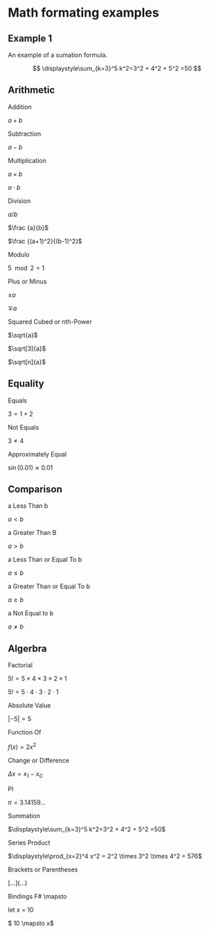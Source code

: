 ﻿# Math formating examples

## Example 1

An example of a sumation formula.

$$
\displaystyle\sum_{k=3}^5 k^2=3^2 + 4^2 + 5^2 =50
$$

## Arithmetic

Addition

$a+b$

Subtraction

$a-b$

Multiplication

$a \times b$

$a \cdot b$

Division

$a / b$

$\frac {a}{b}$

$\frac {(a+1)^2}{(b-1)^2}$

Modulo

$5\mod 2=1$

Plus or Minus

$\pm a$

$\mp a$

Squared Cubed or nth-Power

$\sqrt{a}$

$\sqrt[3]{a}$

$\sqrt[n]{a}$

## Equality

Equals

$3=1+2$

Not Equals

$3\neq4$

Approximately Equal

$\sin(0.01) \approx 0.01$

## Comparison

a Less Than b

$a<b$

a Greater Than B

$a>b$

a Less Than or Equal To b

$a \leq b$

a Greater Than or Equal To b

$a \geq b$

a Not Equal to b

$a \neq b$

## Algerbra

Factorial

$5! =5 \times 4 \times 3 \times 2 \times 1$

$5! =5 \cdot 4 \cdot 3 \cdot 2 \cdot 1$

Absolute Value

$|-5| = 5$

Function Of

$f(x)=2x^2$

Change or Difference

$\Delta x = x_1 - x_0$

PI

$\pi = 3.14159...$

Summation

$\displaystyle\sum_{k=3}^5 k^2=3^2 + 4^2 + 5^2 =50$

Series Product

$\displaystyle\prod_{x=2}^4 x^2 = 2^2 \times 3^2 \times 4^2 = 576$

Brackets or Parentheses

$[\ldots] (\ldots)$

Bindings F# \mapsto

let x = 10

$ 10 \mapsto x$
